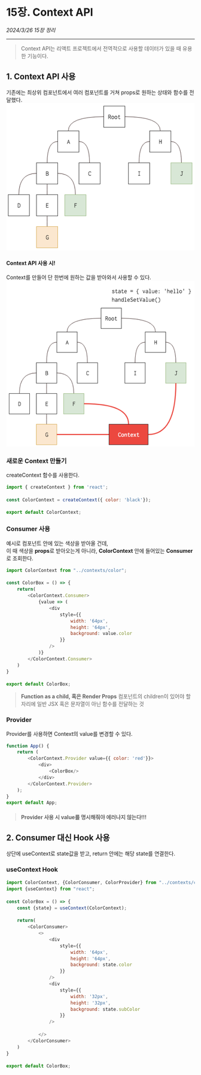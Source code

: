# 15장. Context API
*2024/3/26 15장 정리*
* * *

> Context API는 리액트 프로젝트에서 전역적으로 사용할 데이터가 있을 때 유용한 기능이다.


## 1. Context API 사용
기존에는 최상위 컴포넌트에서 여러 컴포넌트를 거쳐 props로 원하는 상태와 함수를 전달했다.
![img](./img/15-img-1.png)

#### Context API 사용 시!
Context를 만들어 단 한번에 원하는 값을 받아와서 사용할 수 있다.
![img](./img/15-img-2.png)


### 새로운 Context 만들기
createContext 함수를 사용한다.
```js
import { createContext } from 'react';

const ColorContext = createContext({ color: 'black'});

export default ColorContext;
```
### Consumer 사용
예시로 컴포넌트 안에 있는 색상을 받아올 건데, <br>
이 때 색상을 **props**로 받아오는게 아니라, **ColorContext** 안에 들어있는 **Consumer**로 조회한다.
```js
import ColorContext from "../contexts/color";

const ColorBox = () => {
    return(
        <ColorContext.Consumer>
            {value => (
                <div
                    style={{
                        width: '64px',
                        height: '64px',
                        background: value.color
                    }}
                />
            )}
        </ColorContext.Consumer>
    )
}

export default ColorBox;
```
> **Function as a child, 혹은 Render Props**
> 컴포넌트의 children이 있어야 할 자리에 일반 JSX 혹은 문자열이 아닌 함수를 전달하는 것

### Provider

Provider를 사용하면 Context의 value를 변경할 수 있다.
```js
function App() {
    return (
        <ColorContext.Provider value={{ color: 'red'}}>
            <div>
                <ColorBox/>
            </div>
        </ColorContext.Provider>
    );
}
export default App;

```
> #### Provider 사용 시 value를 명시해줘야 에러나지 않는다!!!

## 2. Consumer 대신 Hook 사용
상단에 useContext로 state값을 받고,
return 안에는 해당 state를 연결한다.
### useContext Hook
```js
import ColorContext, {ColorConsumer, ColorProvider} from "../contexts/color";
import {useContext} from "react";

const ColorBox = () => {
    const {state} = useContext(ColorContext);
    
    return(
        <ColorConsumer>
            <>
                <div
                    style={{
                        width: '64px',
                        height: '64px',
                        background: state.color
                    }}
                />
                <div
                    style={{
                        width: '32px',
                        height: '32px',
                        background: state.subColor
                    }}
                />

            </>
        </ColorConsumer>
    )
}

export default ColorBox;
```


